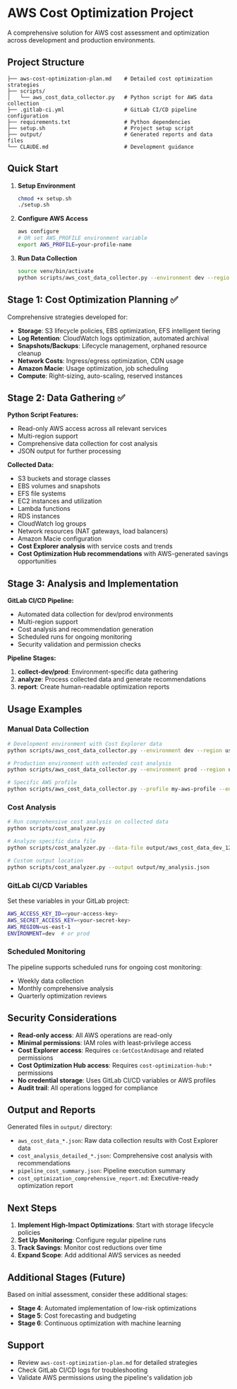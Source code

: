 # AWS Cost Optimization Project

A comprehensive solution for AWS cost assessment and optimization across development and production environments.

## Project Structure

```
├── aws-cost-optimization-plan.md    # Detailed cost optimization strategies
├── scripts/
│   └── aws_cost_data_collector.py   # Python script for AWS data collection
├── .gitlab-ci.yml                   # GitLab CI/CD pipeline configuration
├── requirements.txt                 # Python dependencies
├── setup.sh                         # Project setup script
├── output/                          # Generated reports and data files
└── CLAUDE.md                        # Development guidance
```

## Quick Start

1. **Setup Environment**
   ```bash
   chmod +x setup.sh
   ./setup.sh
   ```

2. **Configure AWS Access**
   ```bash
   aws configure
   # OR set AWS_PROFILE environment variable
   export AWS_PROFILE=your-profile-name
   ```

3. **Run Data Collection**
   ```bash
   source venv/bin/activate
   python scripts/aws_cost_data_collector.py --environment dev --region us-east-1
   ```

## Stage 1: Cost Optimization Planning ✅

Comprehensive strategies developed for:
- **Storage**: S3 lifecycle policies, EBS optimization, EFS intelligent tiering
- **Log Retention**: CloudWatch logs optimization, automated archival
- **Snapshots/Backups**: Lifecycle management, orphaned resource cleanup
- **Network Costs**: Ingress/egress optimization, CDN usage
- **Amazon Macie**: Usage optimization, job scheduling
- **Compute**: Right-sizing, auto-scaling, reserved instances

## Stage 2: Data Gathering ✅

**Python Script Features:**
- Read-only AWS access across all relevant services
- Multi-region support
- Comprehensive data collection for cost analysis
- JSON output for further processing

**Collected Data:**
- S3 buckets and storage classes
- EBS volumes and snapshots
- EFS file systems
- EC2 instances and utilization
- Lambda functions
- RDS instances
- CloudWatch log groups
- Network resources (NAT gateways, load balancers)
- Amazon Macie configuration
- **Cost Explorer analysis** with service costs and trends
- **Cost Optimization Hub recommendations** with AWS-generated savings opportunities

## Stage 3: Analysis and Implementation

**GitLab CI/CD Pipeline:**
- Automated data collection for dev/prod environments
- Multi-region support
- Cost analysis and recommendation generation
- Scheduled runs for ongoing monitoring
- Security validation and permission checks

**Pipeline Stages:**
1. **collect-dev/prod**: Environment-specific data gathering
2. **analyze**: Process collected data and generate recommendations
3. **report**: Create human-readable optimization reports

## Usage Examples

### Manual Data Collection
```bash
# Development environment with Cost Explorer data
python scripts/aws_cost_data_collector.py --environment dev --region us-east-1 --cost-days 30

# Production environment with extended cost analysis
python scripts/aws_cost_data_collector.py --environment prod --region us-west-2 --cost-days 60

# Specific AWS profile
python scripts/aws_cost_data_collector.py --profile my-aws-profile --environment prod
```

### Cost Analysis
```bash
# Run comprehensive cost analysis on collected data
python scripts/cost_analyzer.py

# Analyze specific data file
python scripts/cost_analyzer.py --data-file output/aws_cost_data_dev_123456789_20231201_120000.json

# Custom output location
python scripts/cost_analyzer.py --output output/my_analysis.json
```

### GitLab CI/CD Variables

Set these variables in your GitLab project:

```bash
AWS_ACCESS_KEY_ID=<your-access-key>
AWS_SECRET_ACCESS_KEY=<your-secret-key>
AWS_REGION=us-east-1
ENVIRONMENT=dev  # or prod
```

### Scheduled Monitoring

The pipeline supports scheduled runs for ongoing cost monitoring:
- Weekly data collection
- Monthly comprehensive analysis
- Quarterly optimization reviews

## Security Considerations

- **Read-only access**: All AWS operations are read-only
- **Minimal permissions**: IAM roles with least-privilege access
- **Cost Explorer access**: Requires `ce:GetCostAndUsage` and related permissions
- **Cost Optimization Hub access**: Requires `cost-optimization-hub:*` permissions
- **No credential storage**: Uses GitLab CI/CD variables or AWS profiles
- **Audit trail**: All operations logged for compliance

## Output and Reports

Generated files in `output/` directory:
- `aws_cost_data_*.json`: Raw data collection results with Cost Explorer data
- `cost_analysis_detailed_*.json`: Comprehensive cost analysis with recommendations
- `pipeline_cost_summary.json`: Pipeline execution summary
- `cost_optimization_comprehensive_report.md`: Executive-ready optimization report

## Next Steps

1. **Implement High-Impact Optimizations**: Start with storage lifecycle policies
2. **Set Up Monitoring**: Configure regular pipeline runs
3. **Track Savings**: Monitor cost reductions over time
4. **Expand Scope**: Add additional AWS services as needed

## Additional Stages (Future)

Based on initial assessment, consider these additional stages:
- **Stage 4**: Automated implementation of low-risk optimizations
- **Stage 5**: Cost forecasting and budgeting
- **Stage 6**: Continuous optimization with machine learning

## Support

- Review `aws-cost-optimization-plan.md` for detailed strategies
- Check GitLab CI/CD logs for troubleshooting
- Validate AWS permissions using the pipeline's validation job
